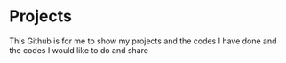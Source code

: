# Projects
This Github is for me to show my projects and the codes I have done and the codes I would like to do and share
